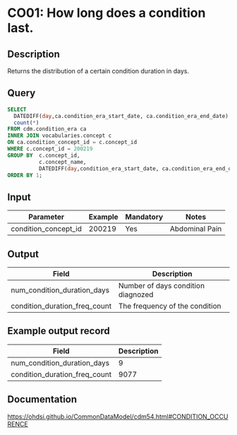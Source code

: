 <!---
Group:condition occurrence
Name:CO01 How long does a condition last.
Author: Alberto Labarga
CDM Version: 5.4
-->

# CO01: How long does a condition last.

## Description
Returns the distribution of a certain condition duration in days.

## Query
```sql
SELECT
  DATEDIFF(day,ca.condition_era_start_date, ca.condition_era_end_date) + 1 AS num_condition_duration_days,
  count(*)                                                                 AS condition_duration_freq_count
FROM cdm.condition_era ca
INNER JOIN vocabularies.concept c
ON ca.condition_concept_id = c.concept_id
WHERE c.concept_id = 200219
GROUP BY  c.concept_id,
          c.concept_name,
          DATEDIFF(day,condition_era_start_date, ca.condition_era_end_date)
ORDER BY 1;
```

## Input

|  Parameter |  Example |  Mandatory |  Notes |
| --- | --- | --- | --- |
| condition_concept_id |   200219 |  Yes | Abdominal Pain |

## Output

|  Field |  Description |
| --- | --- |
| num_condition_duration_days | Number of days condition diagnozed |
| condition_duration_freq_count | The frequency of the condition |

## Example output record

|  Field |  Description |
| --- | --- |
| num_condition_duration_days |  9 |
| condition_duration_freq_count |  9077 |

## Documentation
https://ohdsi.github.io/CommonDataModel/cdm54.html#CONDITION_OCCURENCE
